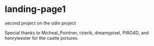 # landing-page1
second project on the odin project

Special thanks to Micheal_Pointner, rzierik, dreamypixel, 
        PIRO4D, and henryleester for the castle pictures.
